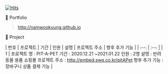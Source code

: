 [![Hits](https://hits.seeyoufarm.com/api/count/incr/badge.svg?url=https%3A%2F%2Fgithub.com%2Fnamwookyung&count_bg=%23FFC000&title_bg=%23555555&icon=&icon_color=%23E7E7E7&title=hits&edge_flat=false)](https://hits.seeyoufarm.com)

🌱 Portfolio
 > <http://namwookyung.github.io>

🌱 Project

| 번호 | 프로젝트 | 기간 | 인원 | 설명 | 프로젝트 주소 | 향후 추가 기능 |
| :--: | :--: |
| 1 | 프로젝트 명 : PIT-A-PET  기간 : 2020.12.21  ~2021.01.22  인원 : 2명  설명 : 반려동물 용품 쇼핑몰  프로젝트 주소 : http://embed.swq.co.kr/pitAPet  향후 추가 기능 : 장바구니 상품 결제 기능 |
 
<!--
**namwookyung/namwookyung** is a ✨ _special_ ✨ repository because its `README.md` (this file) appears on your GitHub profile.

Here are some ideas to get you started:

- 🔭 I’m currently working on ...
- 🌱 I’m currently learning ...
- 👯 I’m looking to collaborate on ...
- 🤔 I’m looking for help with ...
- 💬 Ask me about ...
- 📫 How to reach me: ...
- 😄 Pronouns: ...
- ⚡ Fun fact: ...
-->
